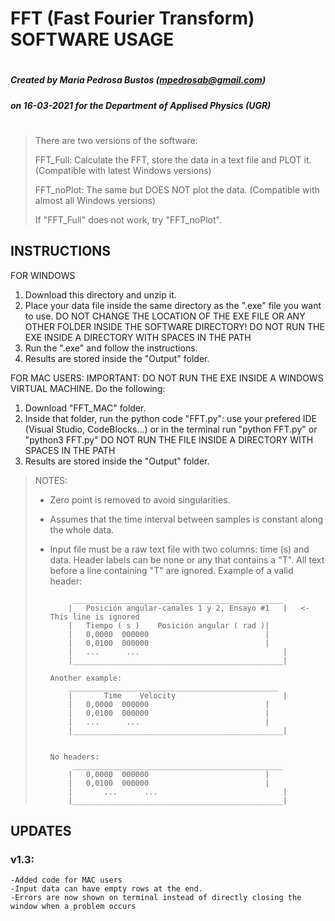 
#        
#		FFT (Fast Fourier Transform) SOFTWARE USAGE
#		
#		
##### Created by Maria Pedrosa Bustos (mpedrosab@gmail.com)
#####
#####   on 16-03-2021 for the Department of Applised Physics (UGR)
#	


> There are two versions of the software:
>
>	 FFT_Full: Calculate the FFT, store the data in a text file and PLOT it. (Compatible with latest Windows versions) 
>	
>	 FFT_noPlot: The same but DOES NOT plot the data. (Compatible with almost all Windows versions)
>	
> If "FFT_Full" does not work, try "FFT_noPlot".


## INSTRUCTIONS

FOR WINDOWS
1. Download this directory and unzip it.
2. Place your data file inside the same directory as the ".exe" file you want to use. 
	DO NOT CHANGE THE LOCATION OF THE EXE FILE OR ANY OTHER FOLDER INSIDE THE SOFTWARE DIRECTORY!
	DO NOT RUN THE EXE INSIDE A DIRECTORY WITH SPACES IN THE PATH
3. Run the ".exe" and follow the instructions.
4. Results are stored inside the "Output" folder.

FOR MAC USERS:
IMPORTANT: DO NOT RUN THE EXE INSIDE A WINDOWS VIRTUAL MACHINE. Do the following:
1. Download "FFT_MAC" folder.
2. Inside that folder, run the python code "FFT.py": use your prefered IDE (Visual Studio, CodeBlocks...) or in the terminal run "python FFT.py" or "python3 FFT.py"
	DO NOT RUN THE FILE INSIDE A DIRECTORY WITH SPACES IN THE PATH
4. Results are stored inside the "Output" folder.

> NOTES:
> - Zero point is removed to avoid singularities.
> - Assumes that the time interval between samples is constant along the whole data.
> - Input file must be a raw text file with two columns: time (s) and data. 
>		Header labels can be none or any that contains a "T". All text before a line containing "T" are ignored.
>		Example of a valid header:
>		
>			 _______________________________________________
>			|   Posición angular-canales 1 y 2, Ensayo #1   |	<- This line is ignored
>			|   Tiempo ( s )	Posición angular ( rad )|
>			|   0,0000	000000                          |
>			|   0,0100	000000                          |
>			|   ...      ...                                |
>			|_______________________________________________|	                                        
>							
>		Another example: 
>			_______________________________________________	
>			|       Time	Velocity                        |	
>			|	0,0000	000000                          |
>			|	0,0100	000000                          |
>			|	...      ...                            |
>			|_______________________________________________|
>
>
>		No headers:
>			 _______________________________________________
>			|	0,0000	000000                          |
>			|	0,0100	000000                          |
>			|       ...      ...                            |
>			|_______________________________________________|
						
						
## UPDATES

### v1.3:
	-Added code for MAC users
	-Input data can have empty rows at the end.
	-Errors are now shown on terminal instead of directly closing the window when a problem occurs
	
